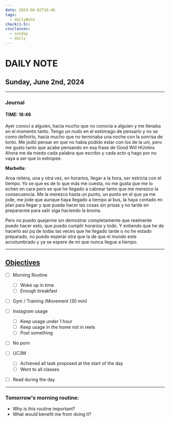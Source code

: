 ```yaml
---
date: 2024-06-02T16:46
tags:
  - dailyNote
check(1-5): 
cssclasses:
  - sunday
  - daily
---
```


# DAILY NOTE
## Sunday, June 2nd, 2024

***
### Journal
#### TIME: 16:46

Ayer conocí a alguien, hacía mucho que no conocía a alguien y me llenaba en el momento tanto. Tengo un nudo en el estómago de pensarlo y no se como definirlo, hacía mucho que no terminaba una noche con la sonrisa de tonto. 
Me jodió pensar en que no había podido estar con los de la uni, pero me gusto tanto que acabe pensando en esa frase de Good Will HUntins
Ahora me da miedo cada palabra que escribo y cada acto q hago por no vaya a ser que lo estropee. 


**Marbella:** 

Aroa reitera, una y otra vez, en horarios, llegar a la hora, ser estricta con el tiempo. Yo se que es de lo que más me cuesta, no me gusta que me lo echen en cara pero se que he llegado a cabrear tanto que me merezco la consecuencia. 
Me la merezco hasta un punto, un punto en el que ya me jode, me jode que aunque haya llegado a tiempo al bus, la haya contado mi plan para llegar y que pueda hacer las cosas sin prisas y no tarde en prepararme para salir siga haciendo la broma. 

Pero no puedo quejarme sin demostrar completamente que realmente puedo hacer esto, que puedo cumplir horarios y todo. Y entiendo que he de hacerlo así pq de todas las veces que he llegado tarde o no he estado preparado, no puedo esperar otra que la de que el mundo este acostumbrado y ya se espere de mi que nunca llegue a tiempo. 
***

## [Objectives](Objectives%20from%20March%2023%20to%20September%2023%20)

- [ ] Morning Routine
	- [ ] Woke up in time
	- [ ] Enough breakfast
- [ ] Gym / Training /Movement (30 min)

- [ ]  Instagram usage
	- [ ] Keep usage under 1 hour
	- [ ] Keep usage in the home not in reels
	- [ ] Post something

- [ ] No porn 

- [ ] UC3M
	- [ ] Achieved all task proposed at the start of the day
	- [ ] Went to all classes

- [ ] Read during the day


---
### Tomorrow's morning routine: 
+ Why is this routine important? 
+ What would benefit me from doing it?